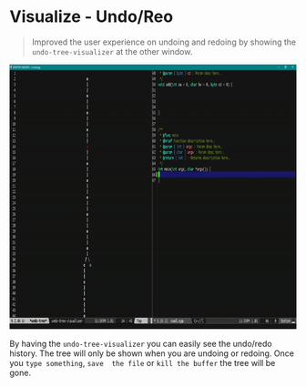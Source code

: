 # Visualize - Undo/Reo
> Improved the user experience on undoing and redoing by 
showing the `undo-tree-visualizer` at the other window.

<p align="center">
  <img src="./vis-undo-redo.gif" width="800" height="465"/>
</p>

By having the `undo-tree-visualizer` you can easily see 
the undo/redo history. The tree will only be shown when 
you are undoing or redoing. Once you `type something`, `save 
the file` or `kill the buffer` the tree will be gone.
